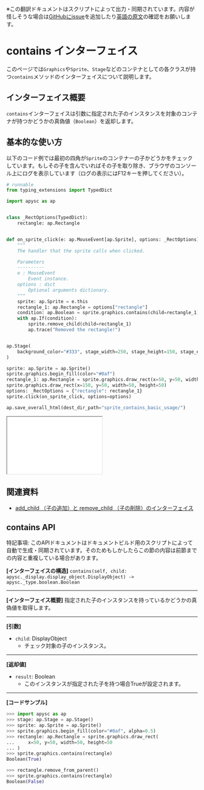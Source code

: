 <span class="inconspicuous-txt">※この翻訳ドキュメントはスクリプトによって出力・同期されています。内容が怪しそうな場合は<a href="https://github.com/simon-ritchie/apysc/issues" target="_blank">GitHubにissue</a>を追加したり[英語の原文](https://simon-ritchie.github.io/apysc/en/contains.html)の確認をお願いします。</span>

# contains インターフェイス

このページでは`Graphics`や`Sprite`、`Stage`などのコンテナとしての各クラスが持つ`contains`メソッドのインターフェイスについて説明します。

## インターフェイス概要

`contains`インターフェイスは引数に指定された子のインスタンスを対象のコンテナが持つかどうかの真偽値（`Boolean`）を返却します。

## 基本的な使い方

以下のコード例では最初の四角が`Sprite`のコンテナーの子かどうかをチェックしています。もしその子を含んでいればその子を取り除き、ブラウザのコンソール上にログを表示しています（ログの表示にはF12キーを押してください）。

```py
# runnable
from typing_extensions import TypedDict

import apysc as ap


class _RectOptions(TypedDict):
    rectangle: ap.Rectangle


def on_sprite_click(e: ap.MouseEvent[ap.Sprite], options: _RectOptions) -> None:
    """
    The handler that the sprite calls when clicked.

    Parameters
    ----------
    e : MouseEvent
        Event instance.
    options : dict
        Optional arguments dictionary.
    """
    sprite: ap.Sprite = e.this
    rectangle_1: ap.Rectangle = options["rectangle"]
    condition: ap.Boolean = sprite.graphics.contains(child=rectangle_1)
    with ap.If(condition):
        sprite.remove_child(child=rectangle_1)
        ap.trace("Removed the rectangle!")


ap.Stage(
    background_color="#333", stage_width=250, stage_height=150, stage_elem_id="stage"
)

sprite: ap.Sprite = ap.Sprite()
sprite.graphics.begin_fill(color="#0af")
rectangle_1: ap.Rectangle = sprite.graphics.draw_rect(x=50, y=50, width=50, height=50)
sprite.graphics.draw_rect(x=150, y=50, width=50, height=50)
options: _RectOptions = {"rectangle": rectangle_1}
sprite.click(on_sprite_click, options=options)

ap.save_overall_html(dest_dir_path="sprite_contains_basic_usage/")
```

<iframe src="static/sprite_contains_basic_usage/index.html" width="250" height="150"></iframe>

## 関連資料

- [add_child （子の追加）と remove_child （子の削除）のインターフェイス](jp_add_child_and_remove_child.md)

## contains API

<span class="inconspicuous-txt">特記事項: このAPIドキュメントはドキュメントビルド用のスクリプトによって自動で生成・同期されています。そのためもしかしたらこの節の内容は前節までの内容と重複している場合があります。</span>

**[インターフェイスの構造]** `contains(self, child: apysc._display.display_object.DisplayObject) -> apysc._type.boolean.Boolean`<hr>

**[インターフェイス概要]** 指定された子のインスタンスを持っているかどうかの真偽値を取得します。<hr>

**[引数]**

- `child`: DisplayObject
  - チェック対象の子のインスタンス。

<hr>

**[返却値]**

- `result`: Boolean
  - このインスタンスが指定された子を持つ場合Trueが設定されます。

<hr>

**[コードサンプル]**

```py
>>> import apysc as ap
>>> stage: ap.Stage = ap.Stage()
>>> sprite: ap.Sprite = ap.Sprite()
>>> sprite.graphics.begin_fill(color="#0af", alpha=0.5)
>>> rectangle: ap.Rectangle = sprite.graphics.draw_rect(
...     x=50, y=50, width=50, height=50
... )
>>> sprite.graphics.contains(rectangle)
Boolean(True)

>>> rectangle.remove_from_parent()
>>> sprite.graphics.contains(rectangle)
Boolean(False)
```